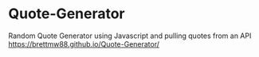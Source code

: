 # Quote-Generator
Random Quote Generator using Javascript and pulling quotes from an API
https://brettmw88.github.io/Quote-Generator/
